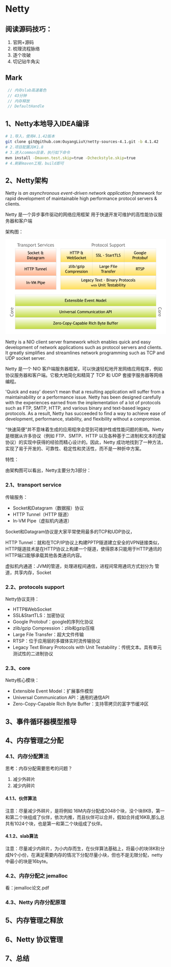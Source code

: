 # Netty 

## 阅读源码技巧：

1. 官网+源码
2. 梳理流程脉络
3. 逐个攻破
4. 切记钻牛角尖

## Mark
```C
 // 内存slab高速着色
 // 43分钟
 // 内存释放
 // DefaultHandle
```
## 1、Netty本地导入IDEA编译

```sh
# 1.导入，使用4.1.42版本
git clone git@github.com:OuyangLiuY/netty-sources-4.1.git -b 4.1.42
# 2.项目配置JDK1.8
# 3.进入common目录，执行如下命令
mvn install -Dmaven.test.skip=true -Dcheckstyle.skip=true
# 4.刷新maven工程，build即可
```

## 2、Netty架构

Netty is *an asynchronous event-driven network application framework*
for rapid development of maintainable high performance protocol servers & clients.

Netty 是一个异步事件驱动的网络应用框架 用于快速开发可维护的高性能协议服务器和客户端

架构图：

![](.\images\netty-arch.png)

Netty is a NIO client server framework which enables quick and easy development of network applications such as protocol servers and clients. It greatly simplifies and streamlines network programming such as TCP and UDP socket server.

Netty 是一个 NIO 客户端服务器框架，可以快速轻松地开发网络应用程序，例如协议服务器和客户端。它极大地简化和精简了 TCP 和 UDP 套接字服务器等网络编程。

'Quick and easy' doesn't mean that a resulting application will suffer from a maintainability or a performance issue. Netty has been designed carefully with the experiences earned from the implementation of a lot of protocols such as FTP, SMTP, HTTP, and various binary and text-based legacy protocols. As a result, Netty has succeeded to find a way to achieve ease of development, performance, stability, and flexibility without a compromise.

“快速简便”并不意味着生成的应用程序会受到可维护性或性能问题的影响。Netty 是根据从许多协议（例如 FTP、SMTP、HTTP 以及各种基于二进制和文本的遗留协议）的实现中获得的经验而精心设计的。因此，Netty 成功地找到了一种方法，实现了易于开发的、可靠性、稳定性和灵活性，而不是一种折中方案。

特性：

由架构图可以看出，Netty主要分为3部分：

### 2.1、transport service

传输服务：

- Socket和Datagram（数据报）协议
- HTTP Tunnel（HTTP 隧道）
- In-VM Pipe（虚拟机内通道）

Socket和Datagram协议是大家平常使用最多的TCP和UDP协议，

HTTP Tunnel：就和在TCP/IP协议上构建PPTP隧道建立安全的VPN链接类似，HTTP隧道技术是在HTTP协议上构建一个隧道，使得原本只能用于HTTP通讯的HTTP端口能够承载其他各类通讯内容。

虚拟机内通道：JVM的管道，处理进程间通信，进程间常用通讯方式划分为 管道，共享内存，Socket

### 2.2、protocols support

Netty协议支持：

- HTTP&WebSocket
- SSL&StartTLS：加密协议
- Google Protobuf：google的序列化协议
- zlib/gzip Compression：zlib和gzip压缩
- Large File Transfer：超大文件传输
- RTSP：位于应用层的多媒体实时流传输协议
- Legacy Text Binary Protocols with Unit Testability：传统文本。具有单元测试性的二进制协议

### 2.3、core

Netty核心模块：

- Extensible Event Model：扩展事件模型
- Universal Communication API：通用的通信API
- Zero-Copy-Capable Rich Byte Buffer：支持零拷贝的富字节缓冲区

## 3、事件循环器模型推导

## 4、内存管理之分配

### 4.1、内存分配算法

思考：内存分配需要思考的问题？

1. 减少外碎片
2. 减少内碎片

#### 4.1.1、伙伴算法

注意：尽量减少外碎片，是将例如 16M内存分配成2048个块，没个块8KB，第一和第二个块组成了伙伴，依次内推，而且伙伴可以合并，假如合并成16KB,那么总共有1024个块，也是第一和第二个块组成了伙伴。

#### 4.1.2、slab算法

注意：尽量减少内碎片，为小内存而生，在伙伴算法基础上，将最小的块(8KB)分成N个小份，在满足需要内存的情况下分配尽量小块，但也不是无限分配，netty中最小的块是16byte。

### 4.2、内存分配之 jemalloc

看：jemalloc论文.pdf

### 4.3、Netty 内存分配原理



## 5、内存管理之释放



## 6、Netty 协议管理



## 7、总结

